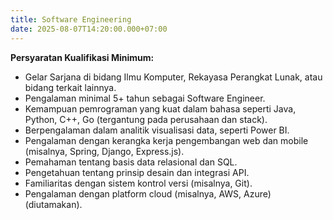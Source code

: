 ```yaml
---
title: Software Engineering
date: 2025-08-07T14:20:00.000+07:00
---
```

**Persyaratan Kualifikasi Minimum:**

* Gelar Sarjana di bidang Ilmu Komputer, Rekayasa Perangkat Lunak, atau bidang terkait lainnya.
* Pengalaman minimal 5+ tahun sebagai Software Engineer.
* Kemampuan pemrograman yang kuat dalam bahasa seperti Java, Python, C++, Go (tergantung pada perusahaan dan stack).
* Berpengalaman dalam analitik visualisasi data, seperti Power BI.
* Pengalaman dengan kerangka kerja pengembangan web dan mobile (misalnya, Spring, Django, Express.js).
* Pemahaman tentang basis data relasional dan SQL.
* Pengetahuan tentang prinsip desain dan integrasi API.
* Familiaritas dengan sistem kontrol versi (misalnya, Git).
* Pengalaman dengan platform cloud (misalnya, AWS, Azure) (diutamakan).
